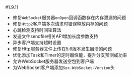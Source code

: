 #1.9.11

* 修复`WebSocket`服务器`onOpen`回调函数存在内存泄漏的问题
* 修复`Http2`客户端多次请求时错误释放内存的问题
* 心跳检测支持时间轮算法
* 发送文件sendfile相关API增加长度参数支持
* 异步客户端支持超时设置
* 修复Http服务器文件上传在5.6版本发生崩溃的问题
* 优化添加Task和Timer的定时器性能，提升分支预测成功率
* 允许WebSocket服务器发送空包到客户端
* 为WebSocket客户端添加`Sec-WebSocket-Version`头